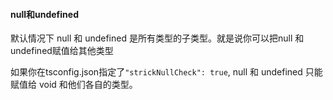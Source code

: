 #### null和undefined

默认情况下 null 和 undefined 是所有类型的子类型。就是说你可以把null 和undefined赋值给其他类型

如果你在tsconfig.json指定了`"strickNullCheck": true`, null 和 undefined 只能赋值给 void 和他们各自的类型。

#### 



